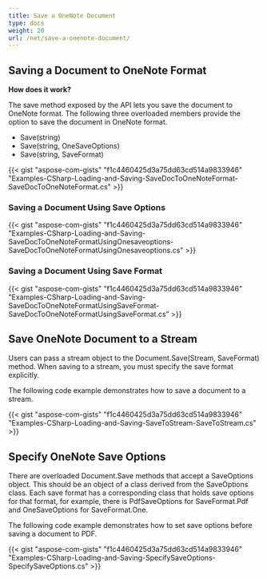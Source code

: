 ```yaml
---
title: Save a OneNote Document
type: docs
weight: 20
url: /net/save-a-onenote-document/
---
```


## **Saving a Document to OneNote Format**
**How does it work?**

The save method exposed by the API lets you save the document to OneNote format. The following three overloaded members provide the option to save the document in OneNote format.

- Save(string)
- Save(string, OneSaveOptions)
- Save(string, SaveFormat)

{{< gist "aspose-com-gists" "f1c4460425d3a75dd63cd514a9833946" "Examples-CSharp-Loading-and-Saving-SaveDocToOneNoteFormat-SaveDocToOneNoteFormat.cs" >}}
### **Saving a Document Using Save Options**
{{< gist "aspose-com-gists" "f1c4460425d3a75dd63cd514a9833946" "Examples-CSharp-Loading-and-Saving-SaveDocToOneNoteFormatUsingOnesaveoptions-SaveDocToOneNoteFormatUsingOnesaveoptions.cs" >}}
### **Saving a Document Using Save Format**
{{< gist "aspose-com-gists" "f1c4460425d3a75dd63cd514a9833946" "Examples-CSharp-Loading-and-Saving-SaveDocToOneNoteFormatUsingSaveFormat-SaveDocToOneNoteFormatUsingSaveFormat.cs" >}}
## **Save OneNote Document to a Stream**
Users can pass a stream object to the Document.Save(Stream, SaveFormat) method. When saving to a stream, you must specify the save format explicitly.

The following code example demonstrates how to save a document to a stream.

{{< gist "aspose-com-gists" "f1c4460425d3a75dd63cd514a9833946" "Examples-CSharp-Loading-and-Saving-SaveToStream-SaveToStream.cs" >}}
## **Specify OneNote Save Options**
There are overloaded Document.Save methods that accept a SaveOptions object. This should be an object of a class derived from the SaveOptions class. Each save format has a corresponding class that holds save options for that format, for example, there is PdfSaveOptions for SaveFormat.Pdf and OneSaveOptions for SaveFormat.One.

The following code example demonstrates how to set save options before saving a document to PDF.

{{< gist "aspose-com-gists" "f1c4460425d3a75dd63cd514a9833946" "Examples-CSharp-Loading-and-Saving-SpecifySaveOptions-SpecifySaveOptions.cs" >}}
